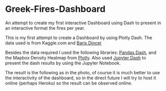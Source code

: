 # Greek-Fires-Dashboard
An attempt to create my first interactive Dashboard using Dash to present in an interactive format the fires per year.

This is my first attempt to create a Dashboard by using Plotly Dash. The data used is from Kaggle.com and [Baris Dincer](https://www.kaggle.com/datasets/brsdincer/2000-2021-tunisiaisraelgreeceitaly-nasa)

Besides the data required I used the following libraries: [Pandas](https://pandas.pydata.org/),[Dash](https://plotly.com/dash/), and the Mapbox Density Heatmap from [Plotly](https://plotly.com/python/mapbox-density-heatmaps/). Also used [Jupyter Dash](https://github.com/plotly/jupyter-dash) to present the dash results by using the Jupyter Notebook.

The result is the following as in the photo, of course it is much better to use the interactivity of the dashboard, so in the direct future I will try to host it online (perhaps Heroku) so the result can be observed online. 

